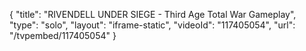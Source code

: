 {
    "title": "RIVENDELL UNDER SIEGE - Third Age Total War Gameplay",
    "type": "solo",
    "layout": "iframe-static",
    "videoId": "117405054",
    "url": "\/tvpembed\/117405054"
}